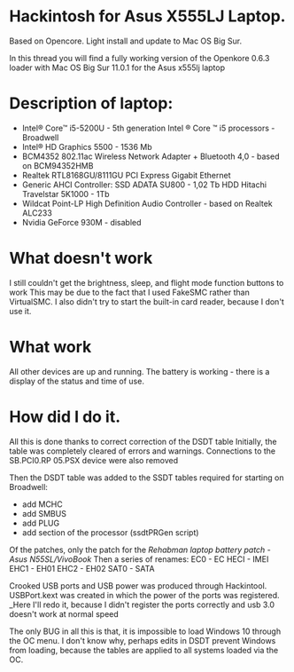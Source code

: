 # Hackintosh for Asus X555LJ Laptop.
Based on Opencore.
Light install and update to Mac OS Big Sur.

In this thread you will find a fully working version of the Openkore 0.6.3 loader with Mac OS Big Sur 11.0.1 for the Asus x555lj laptop

# Description of laptop:
- Intel® Core™ i5-5200U - 5th generation Intel ® Core ™ i5 processors - Broadwell
- Intel® HD Graphics 5500 - 1536 Mb
- BCM4352 802.11ac Wireless Network Adapter + Bluetooth 4,0 - based on BCM94352HMB
- Realtek RTL8168GU/8111GU PCI Express Gigabit Ethernet
- Generic AHCI Controller: SSD ADATA SU800 - 1,02 Tb
                           HDD Hitachi Travelstar 5K1000 - 1Tb
- Wildcat Point-LP High Definition Audio Controller - based on Realtek ALC233
- Nvidia GeForce 930M - disabled

# What doesn't work
I still couldn't get the brightness, sleep, and flight mode function buttons to work
This may be due to the fact that I used FakeSMC rather than VirtualSMC.
I also didn't try to start the built-in card reader, because I don't use it.

# What work
All other devices are up and running. The battery is working - there is a display of the status and time of use.

# How did I do it.
All this is done thanks to correct correction of the DSDT table
Initially, the table was completely cleared of errors and warnings. 
Connections to the SB.PCI0.RP 05.PSX device were also removed

Then the DSDT table was added to the SSDT tables required for starting on Broadwell:
- add MCHC
- add SMBUS
- add PLUG
- add section of the processor (ssdtPRGen script)

Of the patches, only the patch for the _Rehabman laptop battery patch - Asus N55SL/VivoBook_
Then a series of renames:
EC0 - EC
HECI - IMEI
EHC1 - EH01
EHC2 - EH02
SAT0 - SATA

Crooked USB ports and USB power was produced through Hackintool.
USBPort.kext was created in which the power of the ports was registered. 
_Here I'll redo it, because I didn't register the ports correctly and usb 3.0 doesn't work at normal speed

The only BUG in all this is that, it is impossible to load Windows 10 through the OC menu. I don't know why, perhaps edits in DSDT prevent Windows from loading, because the tables are applied to all systems loaded via the OC.
